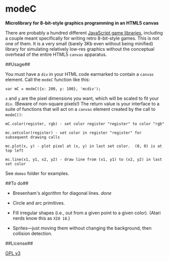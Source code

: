 modeC
=====

**Microlibrary for 8-bit-style graphics programming in an HTML5 canvas**

There are probably a hundred different
[JavaScript game libraries](http://jster.net/category/game-engines),
including a couple meant specifically for writing retro 8-bit-style
games.  This is not one of them.  It is a very small (barely 3Kb even
without being minified) library for simulating relatively low-res
graphics without the conceptual overhead of the entire HTML5 `canvas`
apparatus.

##Usage##

You must have a `div` in your HTML code earmarked to contain a
`canvas` element.  Call the `modeC` function like this:

	var mC = modeC({x: 200, y: 100}, 'mcdiv');

`x` and `y` are the pixel dimensions you want, which will be scaled to
fit your `div`.  (Beware of non-square pixels!)  The return value is
your interface to a suite of functions that will act on a `canvas`
element created by the call to `modeC()`:

	mC.color(register, rgb) - set color register "register" to color "rgb"

	mc.setcolor(register) - set color in register "register" for subsequent drawing calls

	mc.plot(x, y) - plot pixel at (x, y) in last set color.  (0, 0) is at top left

	mc.line(x1, y1, x2, y2) - draw line from (x1, y1) to (x2, y2) in last set color

See `demos` folder for examples.

##To do##

* Bresenham's algorithm for diagonal lines.  *done*

* Circle and arc primitives.

* Fill irregular shapes (i.e., out from a given point to a given
  color).  (Atari nerds know this as `XIO 18`.)

* Sprites&mdash;just moving them without changing the background, then collision detection.

##License##

[GPL v3](http://www.gnu.org/licenses/quick-guide-gplv3.html)
